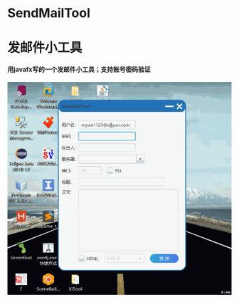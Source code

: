 # SendMailTool
# 发邮件小工具
<h4>用javafx写的一个发邮件小工具；支持账号密码验证</h4>

![Image text](https://github.com/CrazyXi/SendMailTool/blob/master/20190123125459508.gif)
